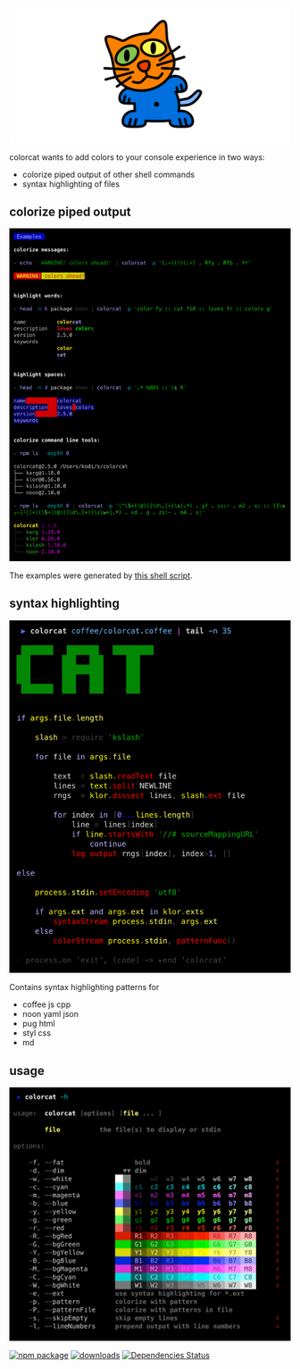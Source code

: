 
![colorcat](img/colorcat.png)

colorcat wants to add colors to your console experience in two ways:

- colorize piped output of other shell commands
- syntax highlighting of files

## colorize piped output

![examples](img/examples.png)

The examples were generated by [this shell script](./test/test.sh).

## syntax highlighting

![cat](img/cat.png)

Contains syntax highlighting patterns for

- coffee js cpp
- noon yaml json
- pug html
- styl css
- md

## usage

![usage](img/usage.png)


[![npm package][npm-image]][npm-url] 
[![downloads][downloads-image]][downloads-url] 
[![Dependencies Status][david-image]][david-url]

[npm-image]:https://img.shields.io/npm/v/colorcat.svg
[npm-url]:http://npmjs.org/package/colorcat
[david-image]:https://david-dm.org/monsterkodi/colorcat/status.svg
[david-url]:https://david-dm.org/monsterkodi/colorcat
[downloads-image]:https://img.shields.io/npm/dm/colorcat.svg
[downloads-url]:https://www.npmtrends.com/colorcat